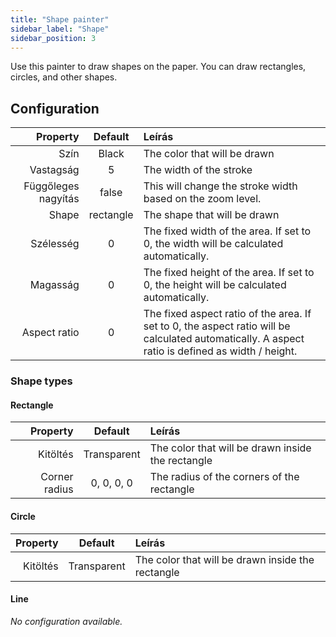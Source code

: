 ```yaml
---
title: "Shape painter"
sidebar_label: "Shape"
sidebar_position: 3
---
```



Use this painter to draw shapes on the paper. You can draw rectangles, circles, and other shapes.

## Configuration

|            Property |  Default  | Leírás                                                                                                                                           |
| -------------------:|:---------:|:------------------------------------------------------------------------------------------------------------------------------------------------ |
|                Szín |   Black   | The color that will be drawn                                                                                                                     |
|           Vastagság |     5     | The width of the stroke                                                                                                                          |
| Függőleges nagyítás |   false   | This will change the stroke width based on the zoom level.                                                                                       |
|               Shape | rectangle | The shape that will be drawn                                                                                                                     |
|           Szélesség |     0     | The fixed width of the area. If set to 0, the width will be calculated automatically.                                                            |
|            Magasság |     0     | The fixed height of the area. If set to 0, the height will be calculated automatically.                                                          |
|        Aspect ratio |     0     | The fixed aspect ratio of the area. If set to 0, the aspect ratio will be calculated automatically. A aspect ratio is defined as width / height. |

### Shape types

#### Rectangle

|      Property |   Default   | Leírás                                            |
| -------------:|:-----------:|:------------------------------------------------- |
|      Kitöltés | Transparent | The color that will be drawn inside the rectangle |
| Corner radius | 0, 0, 0, 0  | The radius of the corners of the rectangle        |

#### Circle

| Property |   Default   | Leírás                                            |
| --------:|:-----------:|:------------------------------------------------- |
| Kitöltés | Transparent | The color that will be drawn inside the rectangle |

#### Line

*No configuration available.*
